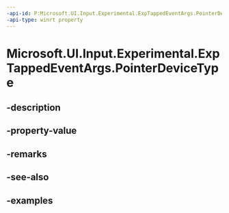 ```yaml
---
-api-id: P:Microsoft.UI.Input.Experimental.ExpTappedEventArgs.PointerDeviceType
-api-type: winrt property
---
```


# Microsoft.UI.Input.Experimental.ExpTappedEventArgs.PointerDeviceType

<!--
public Windows.Devices.Input.PointerDeviceType PointerDeviceType { get; }
-->


## -description

## -property-value

## -remarks

## -see-also

## -examples


